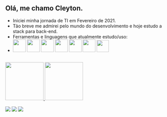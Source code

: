 ## Olá, me chamo Cleyton.
- Iniciei minha jornada de TI em Fevereiro de 2021. 
- Tão breve me admirei pelo mundo do desenvolvimento e hoje estudo a stack para back-end. 
- Ferramentas e linguagens que atualmente estudo/uso:
- <img src="https://lirp.cdn-website.com/9e5fcf4a/dms3rep/multi/opt/SQL-Server-Logo-960w.jpg" height="40" width="40"> <img src="https://cdn.jsdelivr.net/gh/devicons/devicon/icons/csharp/csharp-original.svg" height="40" width="40"/> <img src="https://cdn.jsdelivr.net/gh/devicons/devicon/icons/dot-net/dot-net-original-wordmark.svg" height="40" width="40"/>  <img src="https://cdn.jsdelivr.net/gh/devicons/devicon/icons/dotnetcore/dotnetcore-original.svg" height="40" width="40"/> <img src="https://cdn.jsdelivr.net/gh/devicons/devicon/icons/css3/css3-original-wordmark.svg" height="40" width="40"/> <img src="https://cdn.jsdelivr.net/gh/devicons/devicon/icons/html5/html5-original-wordmark.svg" height="40" width="40"/> <img src="https://cdn.jsdelivr.net/gh/devicons/devicon/icons/javascript/javascript-original.svg" height="38" width="38"/>
##

<div>
	<a href="https://github.com/AvlisC">
	<img height="120cm" src="https://github-readme-stats.vercel.app/api/top-langs/?username=AvlisC&theme=tokyonight&layout=compact"/> 
	<img height="120cm" src="https://github-readme-stats.vercel.app/api?username=AvlisC&theme=tokyonight&hide=prs,issues"/>
</div>
<br>
<a href="https://www.linkedin.com/in/cleyton-silva-6638b8216/" alt="linkedin" target="_blank"><img src="https://img.shields.io/badge/LinkedIn-%230077B5.svg?&style=flat-square&logo=linkedin&logoColor=white"></a> <a href="mailto:cleyton.avlis@gmail.com" alt="gmail" target="_blank"><img src="https://img.shields.io/badge/-Gmail-FF0000?style=flat-square&labelColor=FF0000&logo=gmail&logoColor=white&link=mailto:cleyton.avlis@gmail.com>"/></a> <a href="https://github.com/AvlisC" alt="github" target="_blank"><img src="https://img.shields.io/badge/GitHub-000000?&style=flat-square&logo=GitHub&logoColor=white"></a>


